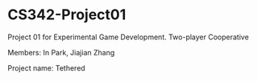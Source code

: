 # CS342-Project01
Project 01 for Experimental Game Development. Two-player Cooperative

Members: In Park, Jiajian Zhang

Project name: Tethered
